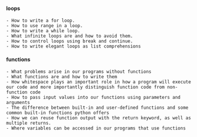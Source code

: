 #### loops
    - How to write a for loop.
    - How to use range in a loop.
    - How to write a while loop.
    - What infinite loops are and how to avoid them.
    - How to control loops using break and continue.
    - How to write elegant loops as list comprehensions
   
#### functions

    - What problems arise in our programs without functions
    - What functions are and how to write them
    - How whitespace plays an important role in how a program will execute our code and more importantly distinguish function code from non-function code
    - How to pass input values into our functions using parameters and arguments
    - The difference between built-in and user-defined functions and some common built-in functions python offers
    - How we can reuse function output with the return keyword, as well as multiple returns.
    - Where variables can be accessed in our programs that use functions
